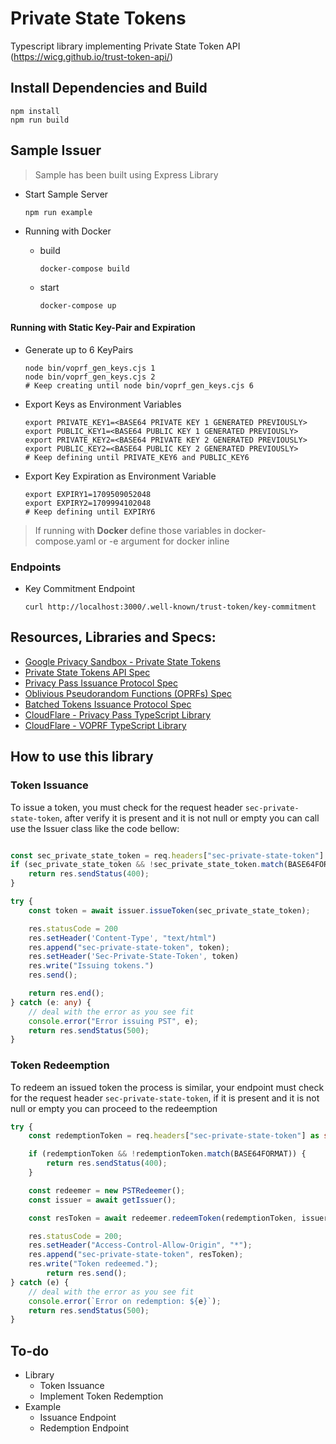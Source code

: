 # Private State Tokens

Typescript library implementing Private State Token API (https://wicg.github.io/trust-token-api/)


## Install Dependencies and Build

```
npm install
npm run build
```


## Sample Issuer

  > Sample has been built using Express Library

  - Start Sample Server
  
    ```
    npm run example
    ```
  
  - Running with Docker
  
    - build
      ```
      docker-compose build
      ```
    
    - start
      ```
      docker-compose up
      ```
    
#### Running with Static Key-Pair and Expiration
  - Generate up to 6 KeyPairs

    ```
    node bin/voprf_gen_keys.cjs 1
    node bin/voprf_gen_keys.cjs 2
    # Keep creating until node bin/voprf_gen_keys.cjs 6
    ```

  - Export Keys as Environment Variables 

    ```
    export PRIVATE_KEY1=<BASE64 PRIVATE KEY 1 GENERATED PREVIOUSLY>
    export PUBLIC_KEY1=<BASE64 PUBLIC KEY 1 GENERATED PREVIOUSLY>
    export PRIVATE_KEY2=<BASE64 PRIVATE KEY 2 GENERATED PREVIOUSLY>
    export PUBLIC_KEY2=<BASE64 PUBLIC KEY 2 GENERATED PREVIOUSLY>
    # Keep defining until PRIVATE_KEY6 and PUBLIC_KEY6
    ```

  - Export Key Expiration as Environment Variable

    ```
    export EXPIRY1=1709509052048
    export EXPIRY2=1709994102048
    # Keep defining until EXPIRY6
    ```
    
> If running with **Docker** define those variables in docker-compose.yaml or -e argument for docker inline
    
### Endpoints

  - Key Commitment Endpoint
    
    ```
    curl http://localhost:3000/.well-known/trust-token/key-commitment
    ```

## Resources, Libraries and Specs:

- [Google Privacy Sandbox - Private State Tokens](https://developers.google.com/privacy-sandbox/protections/private-state-tokens)
- [Private State Tokens API Spec](https://wicg.github.io/trust-token-api/)
- [Privacy Pass Issuance Protocol Spec](https://www.ietf.org/archive/id/draft-ietf-privacypass-protocol-10.html)
- [Oblivious Pseudorandom Functions (OPRFs) Spec](https://www.ietf.org/archive/id/draft-irtf-cfrg-voprf-21.html)
- [Batched Tokens Issuance Protocol Spec](https://www.ietf.org/archive/id/draft-robert-privacypass-batched-tokens-01.html)
- [CloudFlare - Privacy Pass TypeScript Library](https://github.com/cloudflare/privacypass-ts/)
- [CloudFlare - VOPRF TypeScript Library](https://github.com/cloudflare/voprf-ts)


## How to use this library

### Token Issuance
To issue a token, you must check for the request header `sec-private-state-token`, after verify it is present and it is not null or empty you can call use the Issuer class like the code bellow:

```typescript

const sec_private_state_token = req.headers["sec-private-state-token"] as string;
if (sec_private_state_token && !sec_private_state_token.match(BASE64FORMAT)) {
    return res.sendStatus(400);
}

try {
    const token = await issuer.issueToken(sec_private_state_token);

    res.statusCode = 200
    res.setHeader('Content-Type', "text/html")
    res.append("sec-private-state-token", token);
    res.setHeader('Sec-Private-State-Token', token)
    res.write("Issuing tokens.")
    res.send();

    return res.end();
} catch (e: any) {
    // deal with the error as you see fit
    console.error("Error issuing PST", e);
    return res.sendStatus(500);
}

```

### Token Redeemption

To redeem an issued token the process is similar, your endpoint must check for the request header `sec-private-state-token`, if it is present and it is not null or empty you can proceed to the redeemption

```typescript
try {
    const redemptionToken = req.headers["sec-private-state-token"] as string;

    if (redemptionToken && !redemptionToken.match(BASE64FORMAT)) {
        return res.sendStatus(400);
    }

    const redeemer = new PSTRedeemer();
    const issuer = await getIssuer();

    const resToken = await redeemer.redeemToken(redemptionToken, issuer);

    res.statusCode = 200;
    res.setHeader("Access-Control-Allow-Origin", "*");
    res.append("sec-private-state-token", resToken);
    res.write("Token redeemed.");
        return res.send();
} catch (e) {
    // deal with the error as you see fit
    console.error(`Error on redemption: ${e}`);
    return res.sendStatus(500);
}
```


## To-do
- Library
  - Token Issuance
  - Implement Token Redemption
- Example
  - Issuance Endpoint
  - Redemption Endpoint
